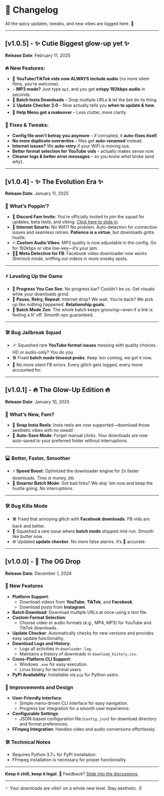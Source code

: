 # 🌈 Changelog  

All the spicy updates, tweaks, and new vibes are logged here. 🌟  

---

## [v1.0.5] - ✨ Cutie Biggest glow-up yet ✨  
**Release Date**: February 11, 2025 

### 🔥 **New Features:**  
- 🎥 **YouTube/TikTok vids now ALWAYS include audio** (no more silent films, you're welcome).  
- 🎶 **MP3 mode?** Just type `mp3`, and you get **crispy 192kbps audio** in seconds.  
- 💾 **Batch Insta Downloads** – Drop multiple URLs & let the bot do its thing.  
- ⏳ **Update Checker 2.0** – Now actually tells you **when to update & how**.  
- 📜 **Help Menu got a makeover** – Less clutter, more clarity.  

### 🔧 **Fixes & Tweaks:**  
- **Config file won't betray you anymore** – if corrupted, it **auto-fixes itself**.  
- **No more duplicate overwrites** – files get **auto-renamed** instead.  
- **Internet issues?** We **auto-retry** if your WiFi is moving sus.  
- **Better format selection for YouTube vids** – actually makes sense now.  
- **Cleaner logs & better error messages** – so you know *what* broke (and *why*).

---

## [v1.0.4] - ✨ The Evolution Era ✨  
**Release Date**: January 11, 2025  

### 🌟 **What’s Poppin’?**  
- 🎉 **Discord Fam Invite**: You’re officially invited to join the squad for updates, beta tests, and vibing. [Click here to slide in](https://discord.gg/skHyssu).  
- 🧠 **Internet Smarts**: No WiFi? No problem. Auto-detection for connection issues and seamless retries. **Patience is a virtue**, but downloads gotta hustle.  
- 🔥 **Custom Audio Vibes**: MP3 quality is now adjustable in the config. Go for 192kbps or vibe low-key—it’s your jam.  
- 🕵️‍♀️ **Meta Detective for FB**: Facebook video downloader now works Sherlock mode, sniffing out videos in more sneaky spots.  

---

### ⚡ **Leveling Up the Game**  
- 💨 **Progress You Can See**: No progress bar? Couldn’t be us. Get visuals while your downloads grind.  
- 🦾 **Pause, Retry, Repeat**: Internet drop? We wait. You’re back? We pick up like nothing happened. **Relationship goals.**  
- 🌈 **Batch Mode Zen**: The whole batch keeps grooving—even if a link is feeling a lil’ off. Smooth ops guaranteed.  

---

### 🛠️ **Bug Jailbreak Squad**  
- 🩹 Squashed rare **YouTube format issues** messing with quality choices. HD or audio-only? You do you.  
- 🛠️ Fixed **batch mode timeout probs**. Keep ‘em coming, we got it now.  
- 🐞 No more silent FB errors. Every glitch gets logged, every move accounted for.  

---

## [v1.0.1] - 🔥 The Glow-Up Edition 🔥  
**Release Date**: January 10, 2025  

### 🎯 **What’s New, Fam?**  
- 🚀 **Snap Insta Reels**: Insta reels are now supported—download those aesthetic vibes with no sweat!  
- 💾 **Auto-Save Mode**: Forget manual clicks. Your downloads are now auto-saved to your preferred folder without interruptions.  

---

### 💻 **Better, Faster, Smoother**  
- ⚡ **Speed Boost**: Optimized the downloader engine for 2x faster downloads. *Time is money, bb.*  
- 🧠 **Smarter Batch Mode**: Got bad links? We skip ‘em now and keep the hustle going. No interruptions.  

---

### 🛠️ **Bug Killa Mode**  
- 🛠️ Fixed that annoying glitch with **Facebook downloads**. FB vids are back and better.  
- 🐞 Squashed a rare issue where **batch mode** stopped mid-run. Smooth like butter now.  
- ⚙️ Updated **update checker**. No more false alarms. It’s 💯 accurate.  

---

## [v1.0.0] - 🥳 The OG Drop  
**Release Date**: December 1, 2024  

### 🎉 New Features  
- **Platform Support**:  
  - Download videos from **YouTube**, **TikTok**, and **Facebook**.  
  - Download posts from **Instagram**.  
- **Batch Download**: Download multiple URLs at once using a text file.  
- **Custom Format Selection**:  
  - Choose video or audio formats (e.g., MP4, MP3) for YouTube and TikTok downloads.  
- **Update Checker**: Automatically checks for new versions and provides easy update functionality.  
- **Download Logs and History**:  
  - Logs all activities in `downloader.log`.  
  - Maintains a history of downloads in `download_history.csv`.  
- **Cross-Platform CLI Support**:  
  - Windows `.exe` for easy execution.  
  - Linux binary for terminal users.  
- **PyPI Availability**: Installable via `pip` for Python users.  

### 🚀 Improvements and Design  
- **User-Friendly Interface**:  
  - Simple menu-driven CLI interface for easy navigation.  
  - Progress bar integration for a smooth user experience.  
- **Configurable Settings**:  
  - JSON-based configuration file (`config.json`) for download directory and format preferences.  
- **FFmpeg Integration**: Handles video and audio conversions effortlessly.  

### 🛠️ Technical Notes  
- Requires Python 3.7+ for PyPI installation.  
- FFmpeg installation is necessary for proper functionality.

---

**Keep it chill, keep it legal.** 💌 Feedback? [Slide into the discussions](https://github.com/nayandas69/Social-Media-Downloader/discussions).  

---

✨ Your downloads are vibin’ on a whole new level. Stay aesthetic. ✌️  
